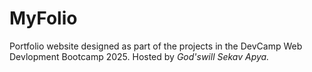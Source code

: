 # MyFolio

Portfolio website designed as part of the projects in the DevCamp Web Devlopment Bootcamp 2025.
Hosted by *God'swill Sekav Apya.*
